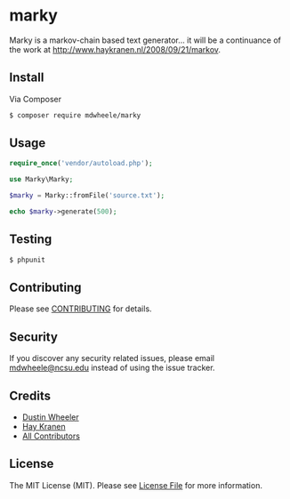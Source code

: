 # marky

Marky is a markov-chain based text generator... it will be a continuance of the work at http://www.haykranen.nl/2008/09/21/markov.

## Install

Via Composer

``` bash
$ composer require mdwheele/marky
```

## Usage

``` php
require_once('vendor/autoload.php');

use Marky\Marky;

$marky = Marky::fromFile('source.txt');

echo $marky->generate(500);
```

## Testing

``` bash
$ phpunit
```

## Contributing

Please see [CONTRIBUTING](CONTRIBUTING.md) for details.

## Security

If you discover any security related issues, please email mdwheele@ncsu.edu instead of using the issue tracker.

## Credits

- [Dustin Wheeler](https://github.com/mdwheele)
- [Hay Kranen](http://www.haykranen.nl/2008/09/21/markov)
- [All Contributors](../../contributors)

## License

The MIT License (MIT). Please see [License File](LICENSE.md) for more information.
